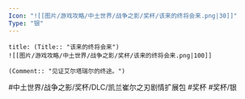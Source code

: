 ```yaml
---
Icon: "![[图片/游戏攻略/中土世界/战争之影/奖杯/该来的终将会来.png|30]]"
Type: "银"
---
```

```ad-common-silver-trophy
title: (Title:: "该来的终将会来")
![[图片/游戏攻略/中土世界/战争之影/奖杯/该来的终将会来.png|100]]

(Comment:: "见证艾尔塔瑞尔的终途。")
```

#中土世界/战争之影/奖杯/DLC/凯兰崔尔之刃剧情扩展包 #奖杯 #奖杯/银
